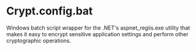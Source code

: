 # Crypt.config.bat
Windows batch script wrapper for the .NET's aspnet_regiis.exe utility that makes it easy to encrypt sensitive application settings and perform other cryptographic operations.
